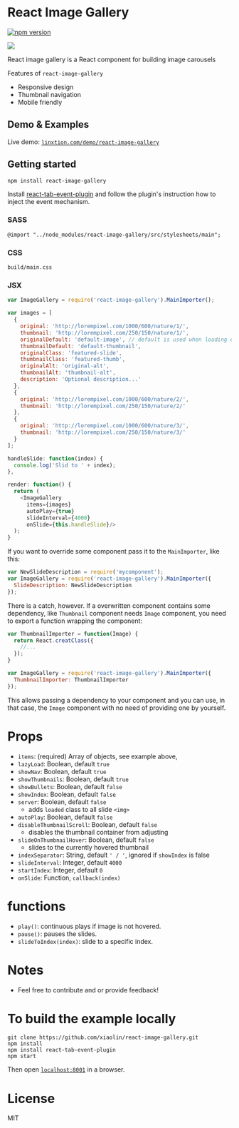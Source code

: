 React Image Gallery
===

[![npm version](https://badge.fury.io/js/react-image-gallery.svg)](https://badge.fury.io/js/react-image-gallery)

![](https://raw.githubusercontent.com/xiaolin/linxtion.github.io/master/static/img/react-image-gallery.png)

React image gallery is a React component for building image carousels

Features of `react-image-gallery`
* Responsive design
* Thumbnail navigation
* Mobile friendly

## Demo & Examples
Live demo: [`linxtion.com/demo/react-image-gallery`](http://linxtion.com/demo/react-image-gallery)

## Getting started

```
npm install react-image-gallery
```

Install [react-tab-event-plugin](https://github.com/zilverline/react-tap-event-plugin) and follow the plugin's instruction how to inject the event mechanism.

### SASS

```
@import "../node_modules/react-image-gallery/src/stylesheets/main";
```

### CSS

```
build/main.css
```

### JSX

```js
var ImageGallery = require('react-image-gallery').MainImporter();

var images = [
  {
    original: 'http://lorempixel.com/1000/600/nature/1/',
    thumbnail: 'http://lorempixel.com/250/150/nature/1/',
    originalDefault: 'default-image', // default is used when loading of original file failed
    thumbnailDefault: 'default-thumbnail',
    originalClass: 'featured-slide',
    thumbnailClass: 'featured-thumb',
    originalAlt: 'original-alt',
    thumbnailAlt: 'thumbnail-alt',
    description: 'Optional description...'
  },
  {
    original: 'http://lorempixel.com/1000/600/nature/2/',
    thumbnail: 'http://lorempixel.com/250/150/nature/2/'
  },
  {
    original: 'http://lorempixel.com/1000/600/nature/3/',
    thumbnail: 'http://lorempixel.com/250/150/nature/3/'
  }
];

handleSlide: function(index) {
  console.log('Slid to ' + index);
},

render: function() {
  return (
    <ImageGallery
      items={images}
      autoPlay={true}
      slideInterval={4000}
      onSlide={this.handleSlide}/>
  );
}

```

If you want to override some component pass it to the `MainImporter`, like this:

```javascript
var NewSlideDescription = require('mycomponent');
var ImageGallery = require('react-image-gallery').MainImporter({
  SlideDescription: NewSlideDescription
});
```

There is a catch, however. If a overwritten component contains some dependency, like `Thumbnail` component needs `Image` component, you need to export a function wrapping the component:

```javascript
var ThumbnailImporter = function(Image) {
  return React.creatClass({
    //...
  });
}

var ImageGallery = require('react-image-gallery').MainImporter({
  ThumbnailImporter: ThumbnailImporter
});
```

This allows passing a dependency to your component and you can use, in that case, the `Image` component with no need of providing one by yourself.

# Props

* `items`: (required) Array of objects, see example above,
* `lazyLoad`: Boolean, default `true`
* `showNav`: Boolean, default `true`
* `showThumbnails`: Boolean, default `true`
* `showBullets`: Boolean, default `false`
* `showIndex`: Boolean, default `false`
* `server`: Boolean, default `false`
  * adds `loaded` class to all slide `<img>`
* `autoPlay`: Boolean, default `false`
* `disableThumbnailScroll`: Boolean, default `false`
  * disables the thumbnail container from adjusting
* `slideOnThumbnailHover`: Boolean, default `false`
  * slides to the currently hovered thumbnail
* `indexSeparator`: String, default `' / '`, ignored if `showIndex` is false
* `slideInterval`: Integer, default `4000`
* `startIndex`: Integer, default `0`
* `onSlide`: Function, `callback(index)`


# functions

* `play()`: continuous plays if image is not hovered.
* `pause()`: pauses the slides.
* `slideToIndex(index)`: slide to a specific index.

# Notes

* Feel free to contribute and or provide feedback!

# To build the example locally

```
git clone https://github.com/xiaolin/react-image-gallery.git
npm install
npm install react-tab-event-plugin
npm start
```

Then open [`localhost:8001`](http://localhost:8001) in a browser.


# License

MIT
